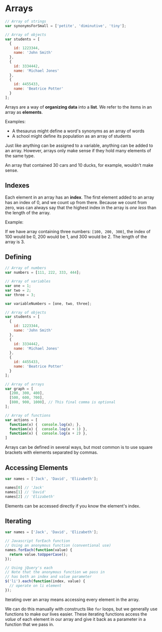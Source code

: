 # Arrays

```javascript
// Array of strings
var synonymsForSmall = ['petite', 'diminutive', 'tiny'];

// Array of objects
var students = [
  {
    id: 1223344,
    name: 'John Smith'
  },
  {
    id: 3334442,
    name: 'Michael Jones'
  },
  {
    id: 4455433,
    name: 'Beatrice Potter'
  }
];
```

Arrays are a way of __organizing data__ into a __list__. We refer to the items in an array as __elements__.

Examples:

- A thesaurus might define a word's synonyms as an array of words
- A school might define its population as an array of students

Just like anything can be assigned to a variable, anything can be added to an array.
However, arrays only make sense if they hold many elements of the same type.

An array that contained 30 cars and 10 ducks, for example, wouldn't make sense.

## Indexes

Each element in an array has an __index__.
The first element added to an array has an index of 0, and we count up from there.
Because we count from zero, was can always say that the highest index in the array is _one less_ than the length of the array.

Example:

If we have array containing three numbers: `[100, 200, 300]`,
the index of 100 would be 0, 200 would be 1, and 300 would be 2.
The length of the array is 3.

## Defining

```javascript
// Array of numbers
var numbers = [111, 222, 333, 444];

// Array of variables
var one = 1;
var two = 2;
var three = 3;

var variableNumbers = [one, two, three];

// Array of objects
var students = [
  {
    id: 1223344,
    name: 'John Smith'
  },
  {
    id: 3334442,
    name: 'Michael Jones'
  },
  {
    id: 4455433,
    name: 'Beatrice Potter'
  }
];

// Array of arrays
var graph = [
  [200, 300, 400],
  [500, 600, 700],
  [800, 900, 1000], // This final comma is optional
];

// Array of functions
var actions = [
  function(x) {  console.log(x); },
  function(x) {  console.log(x + 1) },
  function(x) {  console.log(x + 2) },
]
```

Arrays can be defined in several ways, but most common is to use square brackets with elements separated by commas.

## Accessing Elements

```javascript
var names = ['Jack', 'David', 'Elizabeth'];

names[0] // 'Jack'
names[1] // 'David'
names[2] // 'Elizabeth'
```

Elements can be accessed directly if you know the element's index.

## Iterating

```javascript
var names = ['Jack', 'David', 'Elizabeth'];

// Javascript forEach function
// Using an anonymous function (conventional use)
names.forEach(function(value) {
  return value.toUpperCase();
});

// Using jQuery's each
// Note that the anonymous function we pass in
// has both an index and value parameter
$('li').each(function(index, value) {
  // operate on li element
});
```

Iterating over an array means accessing every element in the array.

We can do this manually with constructs like `for` loops, but we generally use functions to make our lives easier.
These iterating functions access the _value_ of each element in our array and give it back as a parameter in a function that we pass in.
